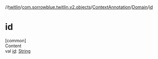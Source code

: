 //[twitlin](../../../index.md)/[com.sorrowblue.twitlin.v2.objects](../../index.md)/[ContextAnnotation](../index.md)/[Domain](index.md)/[id](id.md)



# id  
[common]  
Content  
val [id](id.md): [String](https://kotlinlang.org/api/latest/jvm/stdlib/kotlin/-string/index.html)  




